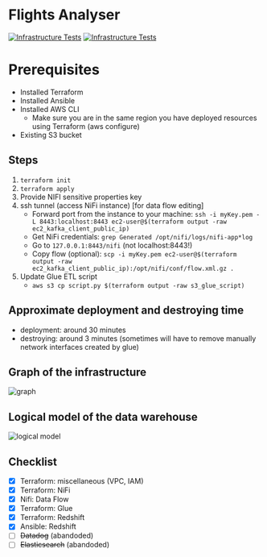 # Flights Analyser

[![Infrastructure Tests](https://www.bridgecrew.cloud/badges/github/piotsik/project/general)](https://www.bridgecrew.cloud/link/badge?vcs=github&fullRepo=piotsik%2Fproject&benchmark=INFRASTRUCTURE+SECURITY)
[![Infrastructure Tests](https://www.bridgecrew.cloud/badges/github/piotsik/project/cis_aws)](https://www.bridgecrew.cloud/link/badge?vcs=github&fullRepo=piotsik%2Fproject&benchmark=CIS+AWS+V1.2)

# Prerequisites
- Installed Terraform
- Installed Ansible
- Installed AWS CLI
    - Make sure you are in the same region you have deployed resources using Terraform (aws configure)
- Existing S3 bucket

## Steps
1. `terraform init`
2. `terraform apply`
3. Provide NIFI sensitive properties key 
4. ssh tunnel (access NiFi instance) [for data flow editing]
    - Forward port from the instance to your machine: 
    `ssh -i myKey.pem -L 8443:localhost:8443 ec2-user@$(terraform output -raw ec2_kafka_client_public_ip)`
    - Get NiFi credentials: 
    `grep Generated /opt/nifi/logs/nifi-app*log`
    - Go to `127.0.0.1:8443/nifi` (not localhost:8443!)
    - Copy flow (optional):
    `scp -i myKey.pem ec2-user@$(terraform output -raw ec2_kafka_client_public_ip):/opt/nifi/conf/flow.xml.gz .`
5. Update Glue ETL script
    - `aws s3 cp script.py $(terraform output -raw s3_glue_script)`

## Approximate deployment and destroying time
- deployment: around 30 minutes
- destroying: around 3 minutes (sometimes will have to remove manually network interfaces created by glue)

## Graph of the infrastructure
![graph](https://github.com/piotsik/flights_analyser/blob/main/images/graph.png)

## Logical model of the data warehouse
![logical model](https://github.com/piotsik/flights_analyser/blob/main/images/logicalmodel.png)

## Checklist
- [x] Terraform: miscellaneous (VPC, IAM)
- [x] Terraform: NiFi
- [x] Nifi: Data Flow
- [x] Terraform: Glue
- [x] Terraform: Redshift
- [x] Ansible: Redshift
- [ ] ~~Datadog~~ (abandoded)
- [ ] ~~Elasticsearch~~ (abandoded)
